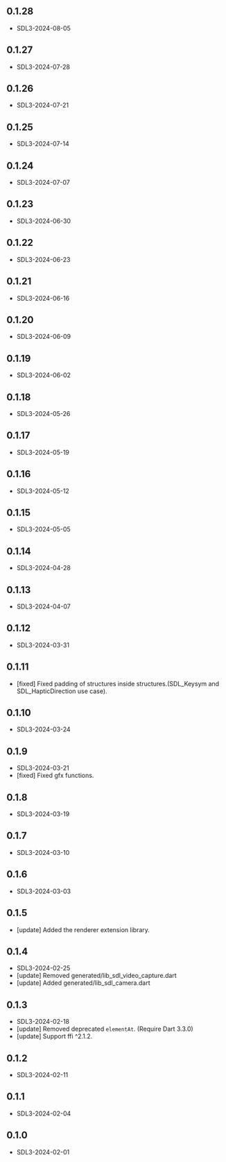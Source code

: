## 0.1.28
- SDL3-2024-08-05

## 0.1.27
- SDL3-2024-07-28

## 0.1.26
- SDL3-2024-07-21

## 0.1.25
- SDL3-2024-07-14

## 0.1.24
- SDL3-2024-07-07

## 0.1.23
- SDL3-2024-06-30

## 0.1.22
- SDL3-2024-06-23

## 0.1.21
- SDL3-2024-06-16

## 0.1.20
- SDL3-2024-06-09

## 0.1.19
- SDL3-2024-06-02

## 0.1.18
- SDL3-2024-05-26

## 0.1.17
- SDL3-2024-05-19

## 0.1.16
- SDL3-2024-05-12

## 0.1.15
- SDL3-2024-05-05

## 0.1.14
- SDL3-2024-04-28

## 0.1.13
- SDL3-2024-04-07

## 0.1.12
- SDL3-2024-03-31

## 0.1.11
- [fixed] Fixed padding of structures inside structures.(SDL_Keysym and SDL_HapticDirection use case).

## 0.1.10
- SDL3-2024-03-24

## 0.1.9
- SDL3-2024-03-21
- [fixed] Fixed gfx functions.

## 0.1.8
- SDL3-2024-03-19

## 0.1.7
- SDL3-2024-03-10

## 0.1.6
- SDL3-2024-03-03

## 0.1.5
- [update] Added the renderer extension library.

## 0.1.4
- SDL3-2024-02-25
- [update] Removed generated/lib_sdl_video_capture.dart
- [update] Added generated/lib_sdl_camera.dart

## 0.1.3
- SDL3-2024-02-18
- [update] Removed deprecated `elementAt`. (Require Dart 3.3.0)
- [update] Support ffi ^2.1.2.

## 0.1.2
- SDL3-2024-02-11

## 0.1.1
- SDL3-2024-02-04

## 0.1.0
- SDL3-2024-02-01
